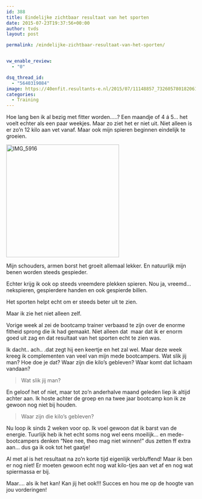 ```yaml
---
id: 388
title: Eindelijke zichtbaar resultaat van het sporten
date: 2015-07-23T19:37:56+00:00
author: tvds
layout: post

permalink: /eindelijke-zichtbaar-resultaat-van-het-sporten/


vw_enable_review:
  - "0"

dsq_thread_id:
  - "5640319084"
image: https://40enfit.resultants-e.nl/2015/07/11148857_732605780182061_77084587933289275_o.jpg
categories:
  - Training
---
```

Hoe lang ben ik al bezig met fitter worden&#8230;..? Een maandje of 4 á 5&#8230; het voelt echter als een paar weekjes. Maar zo ziet het er niet uit. Niet alleen is er zo&#8217;n 12 kilo aan vet vanaf. Maar ook mijn spieren beginnen eindelijk te groeien.

[<img class="alignleft size-medium wp-image-391" src="https://40enfit.resultants-e.nl/2015/07/IMG_5916-300x300.jpg" alt="IMG_5916" width="300" height="300" srcset="https://40enfit.resultants-e.nl/2015/07/IMG_5916-300x300.jpg 300w, https://40enfit.resultants-e.nl/2015/07/IMG_5916-150x150.jpg 150w, https://40enfit.resultants-e.nl/2015/07/IMG_5916-80x80.jpg 80w, https://40enfit.resultants-e.nl/2015/07/IMG_5916-360x360.jpg 360w, https://40enfit.resultants-e.nl/2015/07/IMG_5916-750x750.jpg 750w, https://40enfit.resultants-e.nl/2015/07/IMG_5916.jpg 960w" sizes="(max-width: 300px) 100vw, 300px" />](https://40enfit.resultants-e.nl/2015/07/IMG_5916.jpg)

Mijn schouders, armen borst het groeit allemaal lekker. En natuurlijk mijn benen worden steeds gespieder.

Echter krijg ik ook op steeds vreemdere plekken spieren. Nou ja, vreemd&#8230; nekspieren, gespierdere handen en ook gespierde billen.

Het sporten helpt echt om er steeds beter uit te zien.

Maar ik zie het niet alleen zelf.

Vorige week al zei de bootcamp trainer verbaasd te zijn over de enorme fitheid sprong die ik had gemaakt. Niet alleen dat  maar dat ik er enorm goed uit zag en dat resultaat van het sporten echt te zien was.

Ik dacht.. ach.. .dat zegt hij een keertje en het zal wel. Maar deze week kreeg ik complementen van veel van mijn mede bootcampers. Wat slik jij man? Hoe doe je dat? Waar zijn die kilo&#8217;s gebleven? Waar komt dat lichaam vandaan?

> Wat slik jij man?

En geloof het of niet, maar tot zo&#8217;n anderhalve maand geleden liep ik altijd achter aan. Ik hoste achter de groep en na twee jaar bootcamp kon ik ze gewoon nog niet bij houden.

> Waar zijn die kilo&#8217;s gebleven?

Nu loop ik sinds 2 weken voor op. Ik voel gewoon dat ik barst van de energie. Tuurlijk heb ik het echt soms nog wel eens moeilijk&#8230; en mede-bootcampers denken &#8220;Nee nee, theo mag niet winnen!&#8221; dus zetten ff extra aan&#8230; dus ga ik ook tot het gaatje!

Al met al is het resultaat na zo&#8217;n korte tijd eigenlijk verbluffend! Maar ik ben er nog niet! Er moeten gewoon echt nog wat kilo-tjes aan vet af en nog wat spiermassa er bij.

Maar&#8230;. als ik het kan! Kan jij het ook!!! Succes en hou me op de hoogte van jou vorderingen!